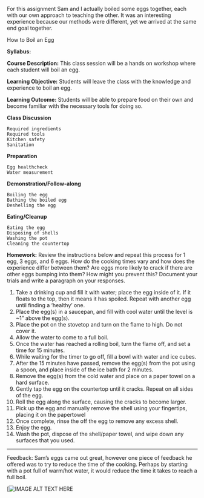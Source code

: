For this assignment Sam and I actually boiled some eggs together, each with our own approach to teaching the other.  It was an interesting experience because our methods were different, yet we arrived at the same end goal together.  

How to Boil an Egg

**Syllabus:**

**Course Description:**  This class session will be a hands on workshop where each student will boil an egg. 

**Learning Objective:**  Students will leave the class with the knowledge and experience to boil an egg.

**Learning Outcome:**  Students will be able to prepare food on their own and become familiar with the necessary tools for doing so.

**Class Discussion**
	
	Required ingredients
	Required tools
	Kitchen safety
	Sanitation
  
**Preparation**
	
	Egg healthcheck
	Water measurement

**Demonstration/Follow-along**
	
	Boiling the egg
	Bathing the boiled egg
	Deshelling the egg 
  
**Eating/Cleanup**
	
	Eating the egg
	Disposing of shells
	Washing the pot
	Cleaning the countertop
  
**Homework:**  Review the instructions below and repeat this process for 1 egg, 3 eggs, and 6 eggs.  How do the cooking times vary and how does the experience differ between them?  Are eggs more likely to crack if there are other eggs bumping into them?  How might you prevent this?  Document your trials and write a paragraph on your responses.

1.  Take a drinking cup and fill it with water; place the egg inside of it.  If it floats to the top, then it means it has spoiled.  Repeat with another egg until finding a ‘healthy’ one. 
2.  Place the egg(s) in a saucepan, and fill with cool water until the level is ~1” above the egg(s).  
3.  Place the pot on the stovetop and turn on the flame to high.  Do not cover it.  
4.  Allow the water to come to a full boil.  
5.  Once the water has reached a rolling boil, turn the flame off, and set a time for 15 minutes.
6.  While waiting for the timer to go off, fill a bowl with water and ice cubes.
7. After the 15 minutes have passed, remove the egg(s) from the pot using a spoon, and place inside of the ice bath for 2 minutes.  
8.  Remove the egg(s) from the cold water and place on a paper towel on a hard surface. 
9.  Gently tap the egg on the countertop until it cracks.  Repeat on all sides of the egg. 
10.  Roll the egg along the surface, causing the cracks to become larger.  
11.  Pick up the egg and manually remove the shell using your fingertips, placing it on the papertowel 
12.  Once complete, rinse the off the egg to remove any excess shell. 
13.  Enjoy the egg. 
14.  Wash the pot, dispose of the shell/paper towel, and wipe down any surfaces that you used.  

- - - 

Feedback:  Sam’s eggs came out great, however one piece of feedback he offered was to try to reduce the time of the cooking.  Perhaps by starting with a pot full of warm/hot water, it would reduce the time it takes to reach a full boil.  

[![IMAGE ALT TEXT HERE](https://github.com/jps723/teachingasart2018/blob/master/assignments/4_Pedagogy/img/IMG_2674.jpg)
